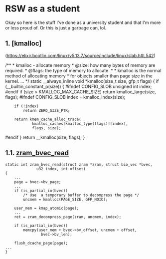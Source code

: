 # RSW as a student
Okay so here is the stuff I've done as a university student and that I'm more or less proud of. Or this is just a garbage can, lol.



## 1. [kmalloc]
(https://elixir.bootlin.com/linux/v5.13.7/source/include/linux/slab.h#L542)

/**
 \* kmalloc - allocate memory
 \* @size: how many bytes of memory are required.
 \* @flags: the type of memory to allocate.
 \*
 \* kmalloc is the normal method of allocating memory
 \* for objects smaller than page size in the kernel.
 ...
 \*/
static __always_inline void *kmalloc(size_t size, gfp_t flags)
{
	if (__builtin_constant_p(size)) {
#ifndef CONFIG_SLOB
		unsigned int index;
#endif
		if (size > KMALLOC_MAX_CACHE_SIZE)
			return kmalloc_large(size, flags);
#ifndef CONFIG_SLOB
		index = kmalloc_index(size);

		if (!index)
			return ZERO_SIZE_PTR;

		return kmem_cache_alloc_trace(
				kmalloc_caches[kmalloc_type(flags)][index],
				flags, size);
#endif
	}
	return __kmalloc(size, flags);
}

## 1.1. [zram_bvec_read](https://elixir.bootlin.com/linux/v4.2/source/drivers/block/zram/zram_drv.c#L595)   
```  
static int zram_bvec_read(struct zram *zram, struct bio_vec *bvec,
			  u32 index, int offset)
{
	...
	page = bvec->bv_page;
	...
	if (is_partial_io(bvec))
		/* Use  a temporary buffer to decompress the page */
		uncmem = kmalloc(PAGE_SIZE, GFP_NOIO);
​
	user_mem = kmap_atomic(page);
	...
	ret = zram_decompress_page(zram, uncmem, index);
​
	if (is_partial_io(bvec))
		memcpy(user_mem + bvec->bv_offset, uncmem + offset,
				bvec->bv_len);
​
	flush_dcache_page(page);
...
}
```


